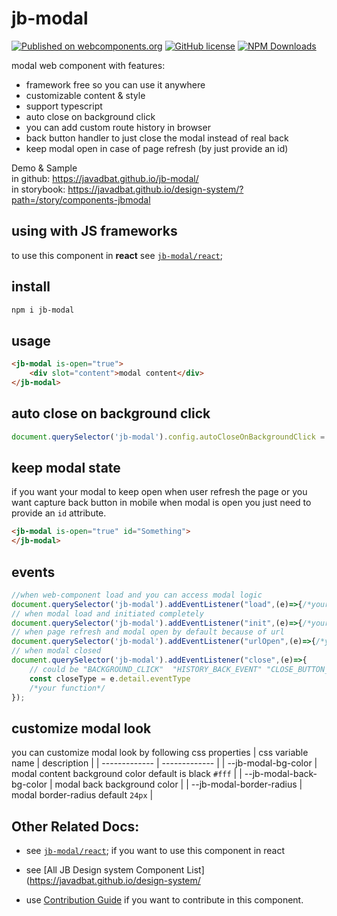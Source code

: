 # jb-modal
[![Published on webcomponents.org](https://img.shields.io/badge/webcomponents.org-published-blue.svg)](https://www.webcomponents.org/element/jb-modal)
[![GitHub license](https://img.shields.io/badge/license-MIT-brightgreen.svg)](https://raw.githubusercontent.com/javadbat/jb-modal/main/LICENSE)
[![NPM Downloads](https://img.shields.io/npm/dw/jb-modal)](https://www.npmjs.com/package/jb-modal)

modal web component with features:

- framework free so you can use it anywhere
- customizable content & style
- support typescript
- auto close on background click
- you can add custom route history in browser
- back button handler to just close the modal instead of real back
- keep modal open in case of page refresh (by just provide an id)

Demo & Sample    
in github: <https://javadbat.github.io/jb-modal/>    
in storybook: <https://javadbat.github.io/design-system/?path=/story/components-jbmodal>

## using with JS frameworks

to use this component in **react** see [`jb-modal/react`](https://github.com/javadbat/jb-modal/tree/main/react);

## install

```sh
npm i jb-modal
```

## usage
```html
<jb-modal is-open="true">
    <div slot="content">modal content</div>
</jb-modal>
```
## auto close on background click
```js
document.querySelector('jb-modal').config.autoCloseOnBackgroundClick = true;
```

## keep modal state

if you want your modal to keep open when user refresh the page or you want capture back button in mobile when modal is open you just need to provide an `id` attribute.

```html
<jb-modal is-open="true" id="Something">
</jb-modal>
```
## events

```js
//when web-component load and you can access modal logic
document.querySelector('jb-modal').addEventListener("load",(e)=>{/*your function*/});
// when modal load and initiated completely 
document.querySelector('jb-modal').addEventListener("init",(e)=>{/*your function*/});
// when page refresh and modal open by default because of url 
document.querySelector('jb-modal').addEventListener("urlOpen",(e)=>{/*your function*/});
// when modal closed
document.querySelector('jb-modal').addEventListener("close",(e)=>{
    // could be "BACKGROUND_CLICK"  "HISTORY_BACK_EVENT" "CLOSE_BUTTON_CLICK"
    const closeType = e.detail.eventType 
    /*your function*/
});

```

## customize modal look

you can customize modal look by following css properties
| css variable name                  | description                                                                                   |
| -------------                      | -------------                                                                                 |
| --jb-modal-bg-color                | modal content background color default is black `#fff`                                        |
| --jb-modal-back-bg-color           | modal back background color                                                                   |
| --jb-modal-border-radius           | modal border-radius default `24px`                                                            |

## Other Related Docs:

- see [`jb-modal/react`](https://github.com/javadbat/jb-modal/tree/main/react); if you want to use this component in react

- see [All JB Design system Component List](https://javadbat.github.io/design-system/

- use [Contribution Guide](https://github.com/javadbat/design-system/blob/main/docs/contribution-guide.md) if you want to contribute in this component.